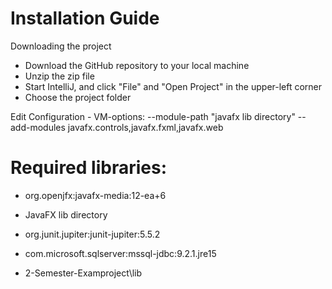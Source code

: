 # Installation Guide
Downloading the project
- Download the GitHub repository to your local machine
- Unzip the zip file
- Start IntelliJ, and click "File" and "Open Project" in the upper-left corner
- Choose the project folder


Edit Configuration - VM-options: --module-path "javafx lib directory" --add-modules javafx.controls,javafx.fxml,javafx.web

# Required libraries:

- org.openjfx:javafx-media:12-ea+6

- JavaFX lib directory

- org.junit.jupiter:junit-jupiter:5.5.2

- com.microsoft.sqlserver:mssql-jdbc:9.2.1.jre15

- 2-Semester-Examproject\lib
